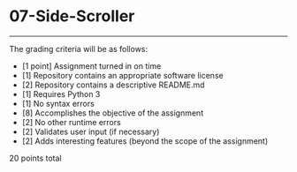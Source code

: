 # 07-Side-Scroller



---

The grading criteria will be as follows:

* [1 point] Assignment turned in on time
* [1] Repository contains an appropriate software license
* [2] Repository contains a descriptive README.md
* [1] Requires Python 3
* [1] No syntax errors
* [8] Accomplishes the objective of the assignment
* [2] No other runtime errors
* [2] Validates user input (if necessary)
* [2] Adds interesting features (beyond the scope of the assignment)

20 points total